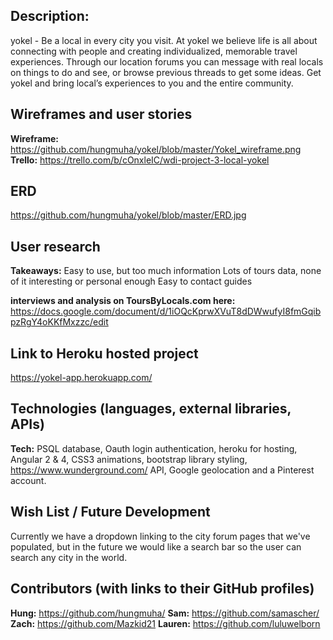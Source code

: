 ## Description:
yokel - Be a local in every city you visit.
At yokel we believe life is all about connecting with people and creating individualized, memorable travel experiences. Through our location forums you can message with real locals on things to do and see, or browse previous threads to get some ideas. Get yokel and bring local’s experiences to you and the entire community.

## Wireframes and user stories
**Wireframe:** https://github.com/hungmuha/yokel/blob/master/Yokel_wireframe.png
**Trello:** https://trello.com/b/cOnxleIC/wdi-project-3-local-yokel

## ERD 
https://github.com/hungmuha/yokel/blob/master/ERD.jpg

## User research
**Takeaways:**
Easy to use, but too much information
Lots of tours data, none of it interesting or personal enough
Easy to contact guides

**interviews and analysis on ToursByLocals.com here:** https://docs.google.com/document/d/1iOQcKprwXVuT8dDWwufyI8fmGqibpzRgY4oKKfMxzzc/edit

## Link to Heroku hosted project
https://yokel-app.herokuapp.com/

## Technologies (languages, external libraries, APIs)
**Tech:** PSQL database, Oauth login authentication, heroku for hosting, Angular 2 & 4, CSS3 animations, bootstrap library styling, https://www.wunderground.com/ API, Google geolocation and a Pinterest account.

## Wish List / Future Development
Currently we have a dropdown linking to the city forum pages that we've populated, but in the future we would like a search bar so the user can search any city in the world.

## Contributors (with links to their GitHub profiles)
**Hung:** https://github.com/hungmuha/
**Sam:** https://github.com/samascher/
**Zach:** https://github.com/Mazkid21
**Lauren:** https://github.com/luluwelborn
